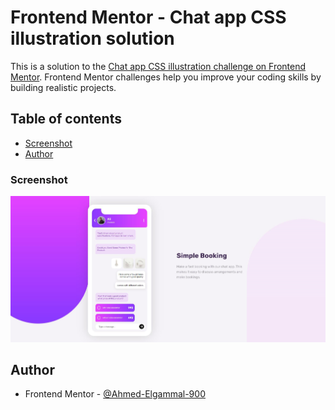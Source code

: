 # Frontend Mentor - Chat app CSS illustration solution

This is a solution to the [Chat app CSS illustration challenge on Frontend Mentor](https://www.frontendmentor.io/challenges/chat-app-css-illustration-O5auMkFqY). Frontend Mentor challenges help you improve your coding skills by building realistic projects. 

## Table of contents

  - [Screenshot](#screenshot)
  - [Author](#author)

### Screenshot

![Chat-app-website](./images/Chat-app-website.png)

## Author

- Frontend Mentor - [@Ahmed-Elgammal-900][Profile]

[Profile]: https://www.frontendmentor.io/profile/Ahmed-Elgammal-900